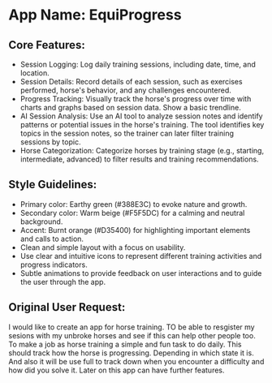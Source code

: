 # **App Name**: EquiProgress

## Core Features:

- Session Logging: Log daily training sessions, including date, time, and location.
- Session Details: Record details of each session, such as exercises performed, horse's behavior, and any challenges encountered.
- Progress Tracking: Visually track the horse's progress over time with charts and graphs based on session data. Show a basic trendline.
- AI Session Analysis: Use an AI tool to analyze session notes and identify patterns or potential issues in the horse's training. The tool identifies key topics in the session notes, so the trainer can later filter training sessions by topic.
- Horse Categorization: Categorize horses by training stage (e.g., starting, intermediate, advanced) to filter results and training recommendations.

## Style Guidelines:

- Primary color: Earthy green (#388E3C) to evoke nature and growth.
- Secondary color: Warm beige (#F5F5DC) for a calming and neutral background.
- Accent: Burnt orange (#D35400) for highlighting important elements and calls to action.
- Clean and simple layout with a focus on usability.
- Use clear and intuitive icons to represent different training activities and progress indicators.
- Subtle animations to provide feedback on user interactions and to guide the user through the app.

## Original User Request:
I would like to create an app for horse training. TO be able to resgister my sesions with my unbroke horses and see if this can help other people too. To make a job as horse training a simple and fun task to do daily.
This should track how the horse is progressing. Depending in which state it is. And also it will be use full to track down when you encounter a difficulty and how did you solve it.
Later on this app can have further features.
  